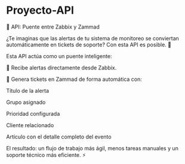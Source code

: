 # Proyecto-API
🚨 API: Puente entre Zabbix y Zammad

¿Te imaginas que las alertas de tu sistema de monitoreo se conviertan automáticamente en tickets de soporte?
Con esta API es posible. 🎉

Esta API actúa como un puente inteligente:

📡 Recibe alertas directamente desde Zabbix.

📝 Genera tickets en Zammad de forma automática con:

Título de la alerta

Grupo asignado

Prioridad configurada

Cliente relacionado

Artículo con el detalle completo del evento

El resultado: un flujo de trabajo más ágil, menos tareas manuales y un soporte técnico más eficiente. ⚡
